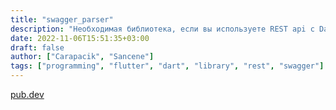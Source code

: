 ```yaml
---
title: "swagger_parser"
description: "Необходимая библиотека, если вы используете REST api с Dart или Kotlin"
date: 2022-11-06T15:51:35+03:00
draft: false
author: ["Carapacik", "Sancene"]
tags: ["programming", "flutter", "dart", "library", "rest", "swagger"]
---
```


[pub.dev](https://pub.dev/packages/swagger_parser)
